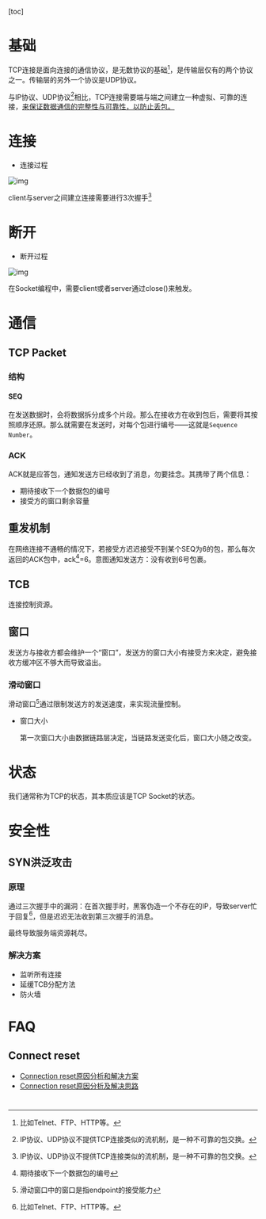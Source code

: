 [toc]

# 基础

TCP连接是面向连接的通信协议，是无数协议的基础[^1]，是传输层仅有的两个协议之一。传输层的另外一个协议是UDP协议。

与IP协议、UDP协议[^2]相比，TCP连接需要端与端之间建立一种虚拟、可靠的连接，<u>来保证数据通信的完整性与可靠性，以防止丢包。</u>

[^1]: 比如Telnet、FTP、HTTP等。
[^2]: IP协议、UDP协议不提供TCP连接类似的流机制，是一种不可靠的包交换。

# 连接

- 连接过程

![img](..\..\images\net\tcp-connection-made-three-way-handshake.png)

client与server之间建立连接需要进行3次握手[^2]	

[^2]: three-way handshake

# 断开

- 断开过程

![img](..\..\images\net\tcp-connection-closed-four-way-handshake.png)

在Socket编程中，需要client或者server通过close()来触发。

# 通信

## TCP Packet

### 结构

#### SEQ

在发送数据时，会将数据拆分成多个片段。那么在接收方在收到包后，需要将其按照顺序还原。那么就需要在发送时，对每个包进行编号——这就是`Sequence Number`。

### ACK

ACK就是应答包，通知发送方已经收到了消息，勿要挂念。其携带了两个信息：

- 期待接收下一个数据包的编号
- 接受方的窗口剩余容量

## 重发机制

在网络连接不通畅的情况下，若接受方迟迟接受不到某个SEQ为6的包，那么每次返回的ACK包中，ack[^ack]=6。意图通知发送方：没有收到6号包裹。

[^ack]: 期待接收下一个数据包的编号

## TCB

连接控制资源。

## 窗口

发送方与接收方都会维护一个“窗口”，发送方的窗口大小有接受方来决定，避免接收方缓冲区不够大而导致溢出。

### 滑动窗口

滑动窗口[^window scaling]通过限制发送方的发送速度，来实现流量控制。

- 窗口大小

  第一次窗口大小由数据链路层决定，当链路发送变化后，窗口大小随之改变。

[^window scaling]: 滑动窗口中的窗口是指endpoint的接受能力

# 状态

我们通常称为TCP的状态，其本质应该是TCP Socket的状态。


# 安全性

## SYN洪泛攻击

### 原理

通过三次握手中的漏洞：在首次握手时，黑客伪造一个不存在的IP，导致server忙于回复[^1]，但是迟迟无法收到第三次握手的消息。

最终导致服务端资源耗尽。

[^1]: 即在第二次握手过程中，回复ACK包

### 解决方案

- 监听所有连接
- 延缓TCB分配方法
- 防火墙

# FAQ

## Connect reset

- [Connection reset原因分析和解决方案](https://my.oschina.net/xionghui/blog/508758)
- [Connection reset原因分析及解决思路](https://www.cnblogs.com/lilinwei340/p/13021864.html)

# 